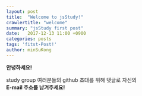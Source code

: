 ```yaml
---
layout: post
title:  "Welcome to jsStudy!"
crawlertitle: "welcome"
summary: "jsStudy first post"
date:   2017-12-13 11:00 +0900
categories: posts
tags: 'fitst-Post!'
author: minSuKong
---
```


**안녕하세요!**

study group 여러분들의 github 초대를 위해 댓글로 자신의<br />
**E-mail 주소를 남겨주세요!**
<br />
<br />
